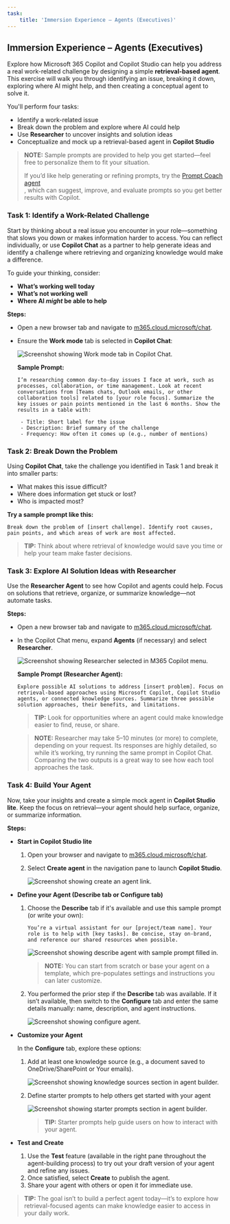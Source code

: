 ```yaml
---
task:
    title: 'Immersion Experience – Agents (Executives)'
---
```


## Immersion Experience – Agents (Executives)

Explore how Microsoft 365 Copilot and Copilot Studio can help you address a real work-related challenge by designing a simple **retrieval-based agent**. This exercise will walk you through identifying an issue, breaking it down, exploring where AI might help, and then creating a conceptual agent to solve it.  

You'll perform four tasks:

- Identify a work-related issue  
- Break down the problem and explore where AI could help  
- Use **Researcher** to uncover insights and solution ideas  
- Conceptualize and mock up a retrieval-based agent in **Copilot Studio**  

> **NOTE:** Sample prompts are provided to help you get started—feel free to personalize them to fit your situation. 
>
> If you’d like help generating or refining prompts, try the <a href="https://appsource.microsoft.com/en-us/product/office/WA200007578" target="_blank">Prompt Coach agent</a><br>, which can suggest, improve, and evaluate prompts so you get better results with Copilot.

### Task 1: Identify a Work-Related Challenge  

Start by thinking about a real issue you encounter in your role—something that slows you down or makes information harder to access. You can reflect individually, or use **Copilot Chat** as a partner to help generate ideas and identify a challenge where retrieving and organizing knowledge would make a difference.  

To guide your thinking, consider:  

- **What’s working well today**  
- **What’s not working well**  
- **Where AI *might* be able to help**  

**Steps:**  

- Open a new browser tab and navigate to [m365.cloud.microsoft/chat](https://m365.cloud.microsoft/chat).  
- Ensure the **Work mode** tab is selected in **Copilot Chat**:  

   ![Screenshot showing Work mode tab in Copilot Chat.](../Prompts/Media/work-mode.png)  

    **Sample Prompt:**

   ```text
   I’m researching common day-to-day issues I face at work, such as processes, collaboration, or time management. Look at recent conversations from [Teams chats, Outlook emails, or other collaboration tools] related to [your role focus]. Summarize the key issues or pain points mentioned in the last 6 months. Show the results in a table with:  

    - Title: Short label for the issue  
    - Description: Brief summary of the challenge  
    - Frequency: How often it comes up (e.g., number of mentions)
   ```

### Task 2: Break Down the Problem

Using **Copilot Chat**, take the challenge you identified in Task 1 and break it into smaller parts:

- What makes this issue difficult?  
- Where does information get stuck or lost?  
- Who is impacted most?  

**Try a sample prompt like this:**

```text
Break down the problem of [insert challenge]. Identify root causes, pain points, and which areas of work are most affected.
 ```

> **TIP:** Think about where retrieval of knowledge would save you time or help your team make faster decisions.

### Task 3: Explore AI Solution Ideas with Researcher

Use the **Researcher Agent** to see how Copilot and agents could help. Focus on solutions that retrieve, organize, or summarize knowledge—not automate tasks. 

**Steps:**

- Open a new browser tab and navigate to [m365.cloud.microsoft/chat](https://m365.cloud.microsoft/chat).
- In the Copilot Chat menu, expand **Agents** (if necessary) and select **Researcher**.

    ![Screenshot showing Researcher selected in M365 Copilot menu.](../Prompts/Media/researcher.png)  

    **Sample Prompt (Researcher Agent):**

    ```text
    Explore possible AI solutions to address [insert problem]. Focus on retrieval-based approaches using Microsoft Copilot, Copilot Studio agents, or connected knowledge sources. Summarize three possible solution approaches, their benefits, and limitations.
    ```

    > **TIP:** Look for opportunities where an agent could make knowledge easier to find, reuse, or share.

    > **NOTE:** Researcher may take 5–10 minutes (or more) to complete, depending on your request. Its responses are highly detailed, so while it’s working, try running the same prompt in Copilot Chat. Comparing the two outputs is a great way to see how each tool approaches the task.

### Task 4: Build Your Agent

Now, take your insights and create a simple mock agent in **Copilot Studio lite**. Keep the focus on retrieval—your agent should help surface, organize, or summarize information.

**Steps:**

- **Start in Copilot Studio lite**

    1. Open your browser and navigate to [m365.cloud.microsoft/chat](https://m365.cloud.microsoft/chat).
    1. Select **Create agent** in the navigation pane to launch **Copilot Studio**.

        ![Screenshot showing create an agent link.](../Prompts/Media/create-agent.png)

- **Define your Agent (Describe tab or Configure tab)**

    1. Choose the **Describe** tab if it's available and use this sample prompt (or write your own):

        ```text
        You’re a virtual assistant for our [project/team name]. Your role is to help with [key tasks]. Be concise, stay on-brand, and reference our shared resources when possible.
        ```

        ![Screenshot showing describe agent with sample prompt filled in.](../Prompts/Media/create-agent-through-describe.png)

        > **NOTE:** You can start from scratch or base your agent on a template, which pre-populates settings and instructions you can later customize.

    1. You performed the prior step if the **Describe** tab was available. If it isn’t available, then switch to the **Configure** tab and enter the same details manually: name, description, and agent instructions.

        ![Screenshot showing configure agent.](../Prompts/Media/name-describe-agent.png)

- **Customize your Agent**

    In the **Configure** tab, explore these options:

    1. Add at least one knowledge source (e.g., a document saved to OneDrive/SharePoint or Your emails).

        ![Screenshot showing knowledge sources section in agent builder.](../Prompts/Media/knowledge-sources.png)

    1. Define starter prompts to help others get started with your agent

        ![Screenshot showing starter prompts section in agent builder.](../Prompts/Media/starter-prompts.png)

        > **TIP:** Starter prompts help guide users on how to interact with your agent.

- **Test and Create**

    1. Use the **Test** feature (available in the right pane throughout the agent-building process) to try out your draft version of your agent and refine any issues.
    2. Once satisfied, select **Create** to publish the agent.
    3. Share your agent with others or open it for immediate use.  

> **TIP:** The goal isn’t to build a perfect agent today—it’s to explore how retrieval-focused agents can make knowledge easier to access in your daily work.
